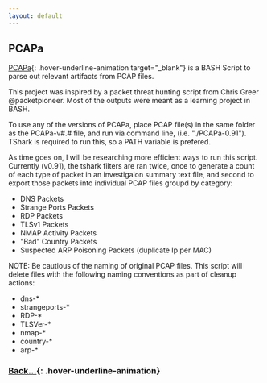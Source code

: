 ```yaml
---
layout: default
---
```


## PCAPa

[PCAPa](https://github.com/gaterunner341/PCAPa){: .hover-underline-animation target="_blank"} is a BASH Script to parse out relevant artifacts from PCAP files.

This project was inspired by a packet threat hunting script from Chris Greer @packetpioneer. Most of the outputs were meant as a learning project in BASH.

To use any of the versions of PCAPa, place PCAP file(s) in the same folder as the PCAPa-v#.# file, and run via command line, (i.e. "./PCAPa-0.91"). TShark is required to run this, so a PATH variable is prefered.

As time goes on, I will be researching more efficient ways to run this script. Currently (v0.91), the tshark filters are ran twice, once to generate a count of each type of packet in an investigaion summary text file, and second to export those packets into individual PCAP files groupd by category:

* DNS Packets
* Strange Ports Packets
* RDP Packets
* TLSv1 Packets
* NMAP Activity Packets
* "Bad" Country Packets
* Suspected ARP Poisoning Packets (duplicate Ip per MAC)

NOTE: Be cautious of the naming of original PCAP files. This script will delete files with the following naming conventions as part of cleanup actions:

* dns-*
* strangeports-*
* RDP-*
* TLSVer-*
* nmap-*
* country-*
* arp-*

### [Back...](./projects.html){: .hover-underline-animation}

